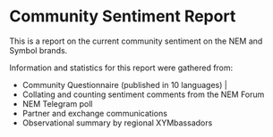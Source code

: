# Community Sentiment Report

This is a report on the current community sentiment on the NEM and Symbol brands.

Information and statistics for this report were gathered from:
* Community Questionnaire (published in 10 languages) | <link here>
* Collating and counting sentiment comments from the NEM Forum
* NEM Telegram poll
* Partner and exchange communications
* Observational summary by regional XYMbassadors

